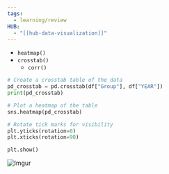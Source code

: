 ```yaml
---
tags:
  - learning/review
HUB:
  - "[[hub-data-visualization]]"
---
```



- `heatmap()`
- `crosstab()`
	- `corr()`

```python
# Create a crosstab table of the data
pd_crosstab = pd.crosstab(df["Group"], df["YEAR"])
print(pd_crosstab)

# Plot a heatmap of the table
sns.heatmap(pd_crosstab)

# Rotate tick marks for visibility
plt.yticks(rotation=0)
plt.xticks(rotation=90)

plt.show()
```

![Imgur](https://i.imgur.com/KgqjWr8.png)